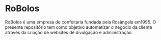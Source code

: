 # RoBolos
RoBolos é uma empresa de confeitaria fundada pela Rosângela em1995. O presente repositório tem como objetivo automatizar o negócio da cliente através da criação de websites de divulgação e administração.
